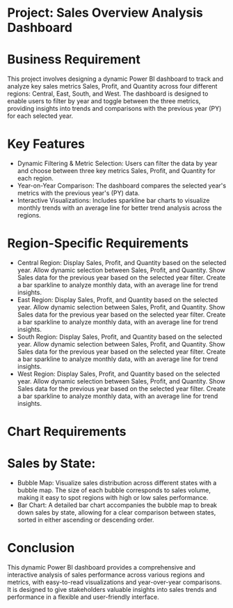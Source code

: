 # Project: Sales Overview Analysis Dashboard
# Business Requirement
This project involves designing a dynamic Power BI dashboard to track and analyze key sales metrics Sales, Profit, and Quantity across four different regions: Central, East, South, and West. The dashboard is designed to enable users to filter by year and toggle between the three metrics, providing insights into trends and comparisons with the previous year (PY) for each selected year.
# Key Features
- Dynamic Filtering & Metric Selection: Users can filter the data by year and choose between three key metrics Sales, Profit, and Quantity for each region.
- Year-on-Year Comparison: The dashboard compares the selected year's metrics with the previous year's (PY) data.
- Interactive Visualizations: Includes sparkline bar charts to visualize monthly trends with an average line for better trend analysis across the regions.
# Region-Specific Requirements
- Central Region:
Display Sales, Profit, and Quantity based on the selected year.
Allow dynamic selection between Sales, Profit, and Quantity.
Show Sales data for the previous year based on the selected year filter.
Create a bar sparkline to analyze monthly data, with an average line for trend insights.
- East Region:
Display Sales, Profit, and Quantity based on the selected year.
Allow dynamic selection between Sales, Profit, and Quantity.
Show Sales data for the previous year based on the selected year filter.
Create a bar sparkline to analyze monthly data, with an average line for trend insights.
- South Region:
Display Sales, Profit, and Quantity based on the selected year.
Allow dynamic selection between Sales, Profit, and Quantity.
Show Sales data for the previous year based on the selected year filter.
Create a bar sparkline to analyze monthly data, with an average line for trend insights.
- West Region:
Display Sales, Profit, and Quantity based on the selected year.
Allow dynamic selection between Sales, Profit, and Quantity.
Show Sales data for the previous year based on the selected year filter.
Create a bar sparkline to analyze monthly data, with an average line for trend insights.
# Chart Requirements
# Sales by State:
- Bubble Map: Visualize sales distribution across different states with a bubble map. The size of each bubble corresponds to sales volume, making it easy to spot regions with high or low sales performance.
- Bar Chart: A detailed bar chart accompanies the bubble map to break down sales by state, allowing for a clear comparison between states, sorted in either ascending or descending order.
# Conclusion
This dynamic Power BI dashboard provides a comprehensive and interactive analysis of sales performance across various regions and metrics, with easy-to-read visualizations and year-over-year comparisons. It is designed to give stakeholders valuable insights into sales trends and performance in a flexible and user-friendly interface.
